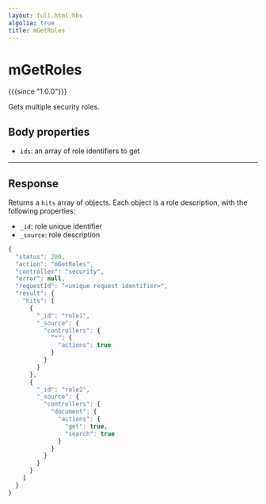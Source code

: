 ```yaml
---
layout: full.html.hbs
algolia: true
title: mGetRoles
---
```



# mGetRoles

{{{since "1.0.0"}}}

Gets multiple security roles.


## Body properties

* `ids`: an array of role identifiers to get

---

## Response

Returns a `hits` array of objects. Each object is a role description, with the following properties:

* `_id`: role unique identifier
* `_source`: role description

```javascript
{
  "status": 200,
  "action": "mGetRoles",
  "controller": "security",
  "error": null,
  "requestId": "<unique request identifier>",
  "result": {
    "hits": [
      {
        "_id": "role1",
        "_source": {
          "controllers": {
            "*": {
              "actions": true
            }
          }
        }
      },
      {
        "_id": "role2",
        "_source": {
          "controllers": {
            "document": {
              "actions": {
                "get": true,
                "search": true
              }
            }
          }
        }
      }
    ]
  }
}
```
